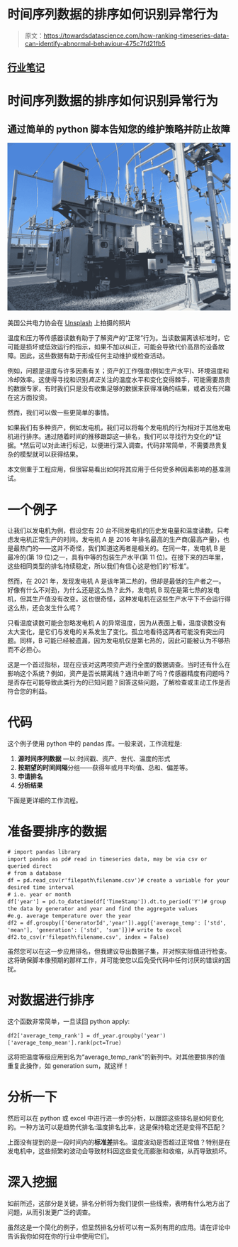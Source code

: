 # 时间序列数据的排序如何识别异常行为

> 原文：<https://towardsdatascience.com/how-ranking-timeseries-data-can-identify-abnormal-behaviour-475c7fd21fb5>

## [行业笔记](https://towardsdatascience.com/tagged/notes-from-industry)

# 时间序列数据的排序如何识别异常行为

## 通过简单的 python 脚本告知您的维护策略并防止故障

![](img/22a7e1de2896a0e48b461f5076ff0c3f.png)

美国公共电力协会在 [Unsplash](https://unsplash.com?utm_source=medium&utm_medium=referral) 上拍摄的照片

温度和压力等传感器读数有助于了解资产的“正常”行为。当读数偏离该标准时，它可能是损坏或低效运行的指示，如果不加以纠正，可能会导致代价高昂的设备故障。因此，这些数据有助于形成任何主动维护或检查活动。

例如，问题是温度与许多因素有关；资产的工作强度(例如生产水平)、环境温度和冷却效率。这使得寻找和识别*真正*关注的温度水平和变化变得棘手，可能需要昂贵的数据专家，有时我们只是没有收集足够的数据来获得准确的结果，或者没有兴趣在这方面投资。

然而，我们可以做一些更简单的事情。

如果我们有多种资产，例如发电机，我们可以将每个发电机的行为相对于其他发电机进行排序。通过随着时间的推移跟踪这一排名，我们可以寻找行为变化的*证据。*然后可以对此进行标记，以便进行深入调查。代码非常简单，不需要昂贵复杂的模型就可以获得结果。

本文侧重于工程应用，但很容易看出如何将其应用于任何受多种因素影响的基准测试。

# 一个例子

让我们以发电机为例，假设您有 20 台不同发电机的历史发电量和温度读数。只考虑发电机正常生产的时间。发电机 A 是 2016 年排名最高的生产商(最高产量)，也是最热门的——这并不奇怪，我们知道这两者是相关的。在同一年，发电机 B 是最冷的(第 19 位)之一，具有中等的包装生产水平(第 11 位)。在接下来的四年里，这些相同类型的排名持续稳定，所以我们有信心这是他们的“标准”。

然而，在 2021 年，发现发电机 A 是该年第二热的，但却是最低的生产者之一。好像有什么不对劲，为什么还是这么热？此外，发电机 B 现在是第七热的发电机，但其生产值没有改变。这也很奇怪，这种发电机在这些生产水平下不会运行得这么热，还会发生什么呢？

只看温度读数可能会忽略发电机 A 的异常温度，因为从表面上看，温度读数没有太大变化，是它们与发电的关系发生了变化。孤立地看待这两者可能没有突出问题。同样，B 可能已经被遗漏，因为发电机仅是第七热的，因此可能被认为不够热而不必担心。

这是一个首过指标，现在应该对这两项资产进行全面的数据调查。当时还有什么在影响这个系统？例如，资产是否长期离线？通讯中断了吗？传感器精度有问题吗？是否存在可能导致此类行为的已知问题？回答这些问题，了解检查或主动工作是否符合您的利益。

# 代码

这个例子使用 python 中的 pandas 库。一般来说，工作流程是:

1.  **源时间序列数据** —以:时间戳、资产、世代、温度的形式
2.  **按期望的时间间隔**分组——获得年或月平均值、总和、偏差等。
3.  **申请排名**
4.  **分析结果**

下面是更详细的工作流程。

# 准备要排序的数据

```
# import pandas library
import pandas as pd# read in timeseries data, may be via csv or queried direct
# from a database
df = pd.read_csv(r'filepath\filename.csv')# create a variable for your desired time interval
# i.e. year or month
df['year'] = pd.to_datetime(df['TimeStamp']).dt.to_period('Y')# group the data by generator and year and find the aggregate values
#e.g. average temperature over the year
df2 = df.groupby(['GeneratorId','year']).agg({'average_temp': ['std', 'mean'], 'generation': ['std', 'sum']})# write to excel
df2.to_csv(r'filepath\filename.csv', index = False)
```

虽然您可以在这一步应用排名，但我建议导出数据子集，并对照实际值进行检查。这将确保脚本像预期的那样工作，并可能使您以后免受代码中任何讨厌的错误的困扰。

# 对数据进行排序

这个函数非常简单，一旦读回 python apply:

```
df2['average_temp_rank'] = df_year.groupby('year')['average_temp_mean'].rank(pct=True)
```

这将把温度等级应用到名为“average_temp_rank”的新列中。对其他要排序的值重复此操作，如 generation sum，就这样！

# 分析一下

然后可以在 python 或 excel 中进行进一步的分析，以跟踪这些排名是如何变化的。一种方法可以是趋势代排名:温度排名比率，这是保持稳定还是变得不匹配？

上面没有提到的是一段时间内的**标准差**排名。温度波动是否超过正常值？特别是在发电机中，这些频繁的波动会导致材料因这些变化而膨胀和收缩，从而导致损坏。

# 深入挖掘

如前所述，这部分是关键。排名分析将为我们提供一些线索，表明有什么地方出了问题，从而引发更广泛的调查。

虽然这是一个简化的例子，但显然排名分析可以有一系列有用的应用。请在评论中告诉我你如何在你的行业中使用它们。

[](https://medium.com/@hollydalligan/membership) 